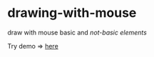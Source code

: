 # drawing-with-mouse
draw with mouse basic and *not-basic elements*


Try demo => [here](https://nngogol.github.io/drawing-with-mouse/)
